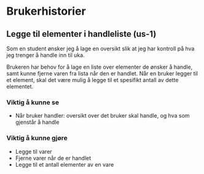 # Brukerhistorier

## Legge til elementer i handleliste (us-1)
Som en student ønsker jeg å lage en oversikt slik at jeg har kontroll på hva jeg trenger å handle inn til uka. 

Brukeren har behov for å lage en liste over elementer de ønsker å handle, samt kunne fjerne varen fra lista når den er handlet. Når en bruker legger til et element, skal det være mulig å legge til et spesifikt antall av dette elementet. 

### Viktig å kunne se 
- Når bruker handler: oversikt over det bruker skal handle, og hva som gjenstår å handle

### Viktig å kunne gjøre
- Legge til varer
- Fjerne varer når de er handlet
- Legge til et antall elementer av en vare
